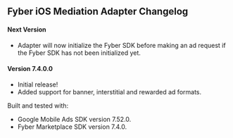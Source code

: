 ## Fyber iOS Mediation Adapter Changelog

#### Next Version
- Adapter will now initialize the Fyber SDK before making an ad request if the Fyber SDK has not been initialized yet.

#### Version 7.4.0.0
- Initial release!
- Added support for banner, interstitial and rewarded ad formats.

Built and tested with:
- Google Mobile Ads SDK version 7.52.0.
- Fyber Marketplace SDK version 7.4.0.
